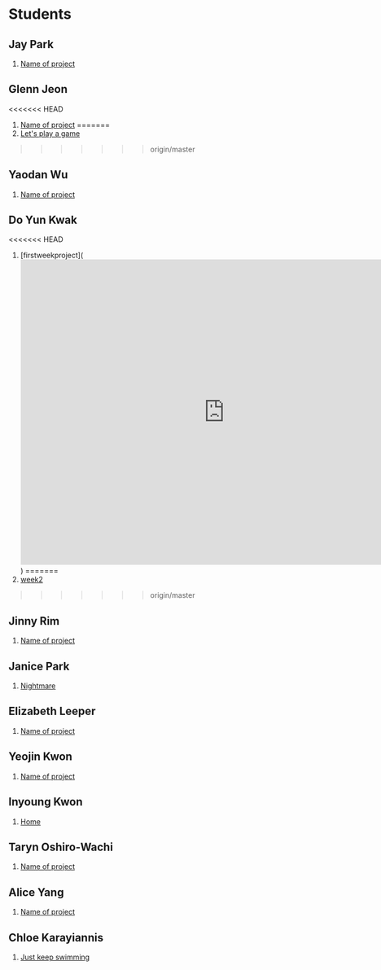 # Students

## Jay Park

1. [Name of project](#URL)

## Glenn Jeon

<<<<<<< HEAD
1. [Name of project](#URL)
=======
1. [Let's play a game](https://andrewleclair.github.io/gdfortheweb-fall2016/glenn/1)
>>>>>>> origin/master

## Yaodan Wu

1. [Name of project](#URL)

## Do Yun Kwak

<<<<<<< HEAD
1. [firstweekproject](<iframe src="https://www.google.com/maps/embed?pb=!1m14!1m12!1m3!1d1320.4373695673282!2d-71.41273548040006!3d41.82388593353393!2m3!1f0!2f0!3f0!3m2!1i1024!2i768!4f13.1!5e0!3m2!1sen!2sus!4v1474258548856" width="800" height="600" frameborder="0" style="border:0" allowfullscreen></iframe>)
=======
1. [week2](file:///Users/DoYunKwak/gdfortheweb-fall2016/doyun/1/index.html)
>>>>>>> origin/master

## Jinny Rim

1. [Name of project](#URL)

## Janice Park

1. [Nightmare](https://andrewleclair.github.io/gdfortheweb-fall2016/janice/1/)

## Elizabeth Leeper

1. [Name of project](#URL)

## Yeojin Kwon

1. [Name of project](#URL)

## Inyoung Kwon

1. [Home](https://andrewleclair.github.io/gdfortheweb-fall2016/inyoung/1/)

## Taryn Oshiro-Wachi

1. [Name of project](#URL)

## Alice Yang

1. [Name of project](#URL)

## Chloe Karayiannis

1. [Just keep swimming](https://andrewleclair.github.io/gdfortheweb-fall2016/chloe/1)
